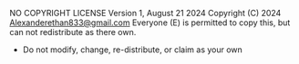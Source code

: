 NO COPYRIGHT LICENSE Version 1, August 21 2024 Copyright (C) 2024 Alexanderethan833@gmail.com Everyone (E) is permitted to copy this, but can not redistribute as there own.

- Do not modify, change, re-distribute, or claim as your own

